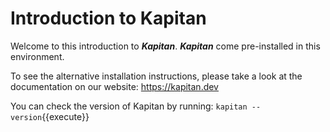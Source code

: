 # Introduction to Kapitan

Welcome to this introduction to ***Kapitan***. ***Kapitan*** come pre-installed in this environment.

To see the alternative installation instructions, please take a look at the documentation on our website: https://kapitan.dev

You can check the version of Kapitan by running:
`kapitan --version`{{execute}}
